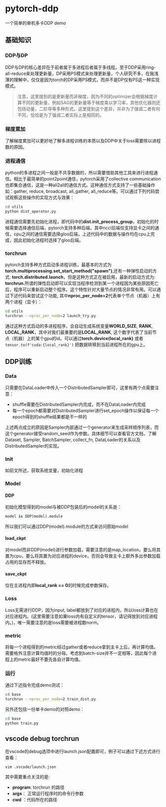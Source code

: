 # pytorch-ddp
一个简单的单机多卡DDP demo

## 基础知识

### DDP与DP

DDP与DP的核心差异在于前者属于多进程后者属于多线程。至于DDP采用ring-all-reduce来处理更新量，DP采用PS模式来处理更新量，个人研究不多，在我浅薄的理解中，仅仅是因为torch的DP采用PS模式，而并不是DP仅有PS这一种实现模式。

> 注意，这里提到的是更新量而非梯度，因为不同的optimizer会根据梯度计算不同的更新量，例如SAG的更新量等于梯度乘以学习率，其他优化器则还包括动量，二阶导等多种形式。这里提到这个差异，并非为了强调二者有何不同，恰恰是为了强调二者实际上是相同的。

### 梯度累加

了解梯度累加可以更好地了解多进程训练的本质以及DDP中关于loss需要除以进程数的原因。

### 进程通信

python的多进程之间一般是不共享数据的，所以需要借助其他工具来进行进程通信。相比于最简单的point2point通信，pytorch采用了collective communication也即集合通信，这是一种all2all的通信方式。这种通信方式支持了一些基础操作如：gather, reduce, broadcast, all_gather, all_reduce等。可以通过下列代码尝试观察这些操作的实现方式与效果：
```bash
cd utils
python dist_operator.py
```
进程通信需要先初始化进程，即代码中的**dist.init_process_group**，初始化的时候需要选择通信后端，pytorch支持多种后端，其中nccl后端仅支持显卡之间的通信，cpu之间的通信需要选择gloo后端，上述代码中的数据与操作均在cpu上完成，因此初始化进程时选择了gloo后端。

### torchrun

pytorch支持多种方式启动多进程训练，最基本的方式为**torch.multiprocessing.set_start_method("spawn")**,还有一种弹性启动的方式: **torch.distributed.launch**，但是这种方式正在被启用，最新的启动方式为: **torchrun**.所谓的弹性启动即可以实现当程序检测到某一个进程因为某些原因死亡后，程序可以重新启动整个程序。这个特性针对大量节点的情况非常有用。可以通过下述代码来尝试这个功能, 其中**nproc_per_node=2**代表单个节点（机器）上有两个进程（显卡）：
```bash
cd utils
turchrun --nproc_per_node=2 launch_try.py
```
通过这种方式启动的多进程程序，会自动生成系统变量**WORLD_SIZE**, **RANK**, **LOCAL_RANK**，其中对我们最重要的是**LOCAL_RANK**, 这个数字代表了当前节点（机器）上的某个gpu的id。可以通过**torch.device(local_rank)**
或者</strong>`tensor.to(f'cuda:{local_rank}')`</trong> 把数据转移到当前进程所在的gpu上。

## DDP训练


### Data

只需要在DataLoader中传入一个DistributedSampler即可，这里有两个点需要注意：
* shuffle需要在DistributedSampler内完成，而不在DataLoader内完成
* 每一个epoch都需要对DistributedSampler进行set_epoch操作以保证每一个epoch得到的shuffle结果都是不一样的

上述两点成立的原因是Sampler内部通过一个generator来生成采样顺序列表，而这个generator接受random_seed作为参数。具体细节可以查看官方文档，了解Dataset, Sampler, BatchSampler, collect_fn, DataLoader的关系以及DistributedSampler的实现。

### Init

如前文所述，获取系统变量，初始化进程

### Model

#### DDP
初始化模型得到的model与被DDP包装后的model的关系是：
```python
model is DDP(model).module
```
所以我们可以通过DDP(model).module的方式来访问原始model

#### load_ckpt

对model而非DDP(model)进行参数加载，需要注意的是map_location，要么将其置为cpu，要么将其置为对应进程的device，否则会导致主卡上额外多出参数加载占用的显存而不释放。

#### save_ckpt

仅在主进程内即**local_rank == 0**的时候完成参数保存。

### Loss

Loss无需进行DDP，因为input, label都放到了对应的进程内，所以loss计算也在对应进程内。(这里需要注意如果loss内有自定义的tensor，请记得放到对应进程内。)，唯一需要注意的是loss需要被进程数norm。

### metric

将每一个进程得到的metric经过gather或者reduce拿到主卡上后，再计算均值。需要格外注意计算均值时的分母。考虑到batch-size并不一定相等，因此每个进程上的metric最好不要先各自计算均值。

### 运行

通过下述指令完成demo测试：
```bash
cd base
turchrun --nproc_per_node=2 train_dist.py
```
另外还包括一份单卡demo的对照demo：
```bash
cd base
python train.py
```

## vscode debug torchrun

在vscode的debug选项中进行launch.json配置即可，例子可以通过下述方式进行查看：
```bash
vim .vscode/launch.json
```
其中需要重点关注的是:
* **program**: torchrun 的路径
* **args**： 正常运行程序时的命令行参数
* **cwd** ：代码所在的路径